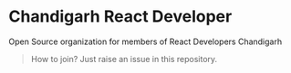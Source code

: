 # Chandigarh React Developer
Open Source organization for members of React Developers Chandigarh

> How to join?
Just raise an issue in this repository.

